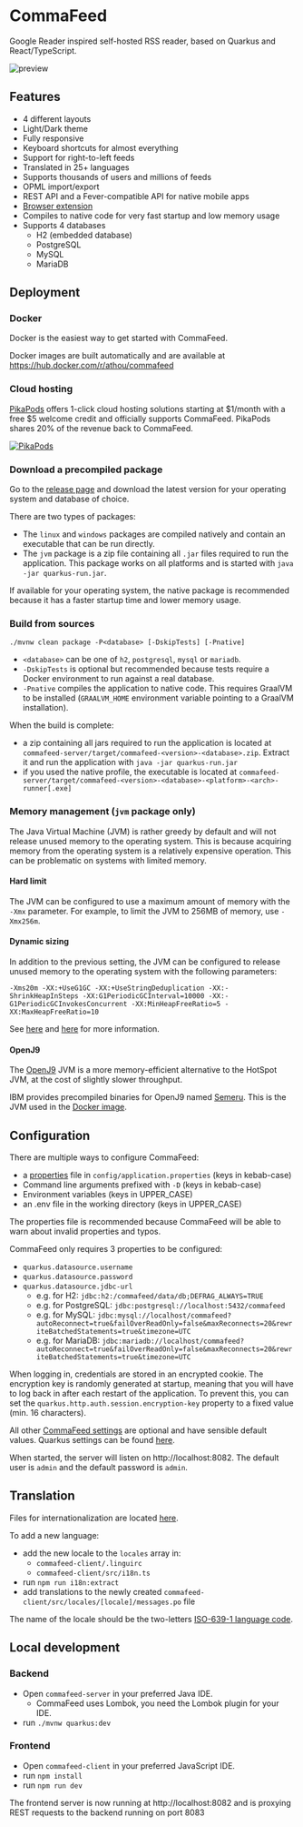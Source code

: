 # CommaFeed

Google Reader inspired self-hosted RSS reader, based on Quarkus and React/TypeScript.

![preview](https://user-images.githubusercontent.com/1256795/184886828-1973f148-58a9-4c6d-9587-ee5e5d3cc2cb.png)

## Features

- 4 different layouts
- Light/Dark theme
- Fully responsive
- Keyboard shortcuts for almost everything
- Support for right-to-left feeds
- Translated in 25+ languages
- Supports thousands of users and millions of feeds
- OPML import/export
- REST API and a Fever-compatible API for native mobile apps
- [Browser extension](https://github.com/Athou/commafeed-browser-extension)
- Compiles to native code for very fast startup and low memory usage
- Supports 4 databases
    - H2 (embedded database)
    - PostgreSQL
    - MySQL
    - MariaDB

## Deployment

### Docker

Docker is the easiest way to get started with CommaFeed.

Docker images are built automatically and are available at https://hub.docker.com/r/athou/commafeed

### Cloud hosting

[PikaPods](https://www.pikapods.com) offers 1-click cloud hosting solutions starting at $1/month with a free $5
welcome credit and officially supports CommaFeed.
PikaPods shares 20% of the revenue back to CommaFeed.

[![PikaPods](https://www.pikapods.com/static/run-button.svg)](https://www.pikapods.com/pods?run=commafeed)

### Download a precompiled package

Go to the [release page](https://github.com/Athou/commafeed/releases) and download the latest version for your operating
system and database of choice.

There are two types of packages:

- The `linux` and `windows` packages are compiled natively and contain an executable that can be run directly.
- The `jvm` package is a zip file containing all `.jar` files required to run the application. This package works on all
  platforms and is started with `java -jar quarkus-run.jar`.

If available for your operating system, the native package is recommended because it has a faster startup time and lower
memory usage.

### Build from sources

    ./mvnw clean package -P<database> [-DskipTests] [-Pnative]

- `<database>` can be one of `h2`, `postgresql`, `mysql` or `mariadb`.
- `-DskipTests` is optional but recommended because tests require a Docker environment to run against a real database.
- `-Pnative` compiles the application to native code. This requires GraalVM to be installed (`GRAALVM_HOME` environment
  variable
  pointing to a GraalVM installation).

When the build is complete:

- a zip containing all jars required to run the application is located at
  `commafeed-server/target/commafeed-<version>-<database>.zip`. Extract it and run the application with
  `java -jar quarkus-run.jar`
- if you used the native profile, the executable is located at
  `commafeed-server/target/commafeed-<version>-<database>-<platform>-<arch>-runner[.exe]`

### Memory management (`jvm` package only)

The Java Virtual Machine (JVM) is rather greedy by default and will not release unused memory to the
operating system. This is because acquiring memory from the operating system is a relatively expensive operation.
This can be problematic on systems with limited memory.

#### Hard limit

The JVM can be configured to use a maximum amount of memory with the `-Xmx` parameter.
For example, to limit the JVM to 256MB of memory, use `-Xmx256m`.

#### Dynamic sizing

In addition to the previous setting, the JVM can be configured to release unused memory to the operating system with the
following parameters:

    -Xms20m -XX:+UseG1GC -XX:+UseStringDeduplication -XX:-ShrinkHeapInSteps -XX:G1PeriodicGCInterval=10000 -XX:-G1PeriodicGCInvokesConcurrent -XX:MinHeapFreeRatio=5 -XX:MaxHeapFreeRatio=10

See [here](https://docs.oracle.com/en/java/javase/17/gctuning/garbage-first-g1-garbage-collector1.html)
and [here](https://docs.oracle.com/en/java/javase/17/gctuning/factors-affecting-garbage-collection-performance.html) for
more
information.

#### OpenJ9

The [OpenJ9](https://eclipse.dev/openj9/) JVM is a more memory-efficient alternative to the HotSpot JVM, at the cost of
slightly slower throughput.

IBM provides precompiled binaries for OpenJ9
named [Semeru](https://developer.ibm.com/languages/java/semeru-runtimes/downloads/).
This is the JVM used in the [Docker image](https://github.com/Athou/commafeed/blob/master/Dockerfile).

## Configuration

There are multiple ways to configure CommaFeed:

- a [properties](https://en.wikipedia.org/wiki/.properties) file in `config/application.properties` (keys in kebab-case)
- Command line arguments prefixed with `-D` (keys in kebab-case)
- Environment variables (keys in UPPER_CASE)
- an .env file in the working directory (keys in UPPER_CASE)

The properties file is recommended because CommaFeed will be able to warn about invalid properties and typos.

CommaFeed only requires 3 properties to be configured:

- `quarkus.datasource.username`
- `quarkus.datasource.password`
- `quarkus.datasource.jdbc-url`
    - e.g. for H2: `jdbc:h2:/commafeed/data/db;DEFRAG_ALWAYS=TRUE`
    - e.g. for PostgreSQL: `jdbc:postgresql://localhost:5432/commafeed`
    - e.g. for MySQL:
      `jdbc:mysql://localhost/commafeed?autoReconnect=true&failOverReadOnly=false&maxReconnects=20&rewriteBatchedStatements=true&timezone=UTC`
    - e.g. for MariaDB:
      `jdbc:mariadb://localhost/commafeed?autoReconnect=true&failOverReadOnly=false&maxReconnects=20&rewriteBatchedStatements=true&timezone=UTC`

When logging in, credentials are stored in an encrypted cookie. The encryption key is randomly generated at startup,
meaning that you will have to log back in after each restart of the application. To prevent this, you can set the
`quarkus.http.auth.session.encryption-key` property to a fixed value (min. 16 characters).

All other [CommaFeed settings](commafeed-server/src/main/java/com/commafeed/CommaFeedConfiguration.java)
are optional and have sensible default values. Quarkus settings can be
found [here](https://quarkus.io/guides/all-config).

When started, the server will listen on http://localhost:8082.
The default user is `admin` and the default password is `admin`.

## Translation

Files for internationalization are
located [here](https://github.com/Athou/commafeed/tree/master/commafeed-client/src/locales).

To add a new language:

- add the new locale to the `locales` array in:
    - `commafeed-client/.linguirc`
    - `commafeed-client/src/i18n.ts`
- run `npm run i18n:extract`
- add translations to the newly created `commafeed-client/src/locales/[locale]/messages.po` file

The name of the locale should be the
two-letters [ISO-639-1 language code](http://en.wikipedia.org/wiki/List_of_ISO_639-1_codes).

## Local development

### Backend

- Open `commafeed-server` in your preferred Java IDE.
    - CommaFeed uses Lombok, you need the Lombok plugin for your IDE.
- run `./mvnw quarkus:dev`

### Frontend

- Open `commafeed-client` in your preferred JavaScript IDE.
- run `npm install`
- run `npm run dev`

The frontend server is now running at http://localhost:8082 and is proxying REST requests to the backend running on
port 8083
